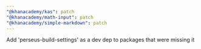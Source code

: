 ```yaml
---
"@khanacademy/kas": patch
"@khanacademy/math-input": patch
"@khanacademy/simple-markdown": patch
---
```


Add 'perseus-build-settings' as a dev dep to packages that were missing it
